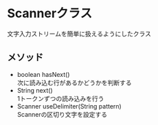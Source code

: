 # Scannerクラス
文字入力ストリームを簡単に扱えるようにしたクラス

## メソッド
- boolean hasNext()<br>
次に読み込む行があるかどうかを判断する
- String next()<br>
1トークンずつの読み込みを行う
- Scanner useDelimiter(String pattern)<br>
Scannerの区切り文字を設定する
